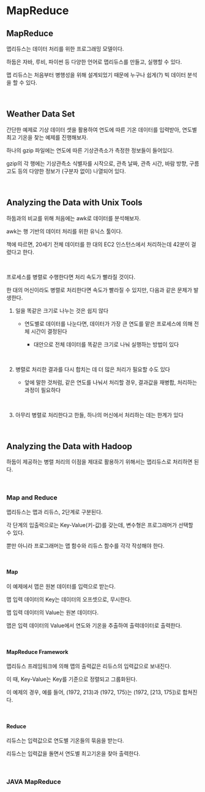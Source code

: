 # MapReduce

## MapReduce

맵리듀스는 데이터 처리를 위한 프로그래밍 모델이다.

하둡은 자바, 루비, 파이썬 등 다양한 언어로 맵리듀스를 만들고, 실행할 수 있다.

맵 리듀스는 처음부터 병행성을 위해 설계되었기 때문에 누구나 쉽게(?) 빅 데이터 분석을 할 수 있다.

<br>

## Weather Data Set

간단한 예제로 기상 데이터 셋을 활용하여 연도에 따른 기온 데이터를 입력받아, 연도별 최고 기온을 찾는 예제를 진행해보자.

하나의 gzip 파일에는 연도에 따른 기상관측소가 측정한 정보들이 들어있다.

gzip의 각 행에는 기상관측소 식별자를 시작으로, 관측 날짜, 관측 시간, 바람 방향, 구름 고도 등의 다양한 정보가 (구분자 없이) 나열되어 있다.

<br>

## Analyzing the Data with Unix Tools

하둡과의 비교를 위해 처음에는 awk로 데이터를 분석해보자.

awk는 행 기반의 데이터 처리를 위한 유닉스 툴이다.

책에 따르면, 20세기 전체 데이터를 한 대의 EC2 인스턴스에서 처리하는데 42분이 걸렸다고 한다.

<br>

프로세스를 병렬로 수행한다면 처리 속도가 빨라질 것이다.

한 대의 머신이라도 병렬로 처리한다면 속도가 빨라질 수 있지만, 다음과 같은 문제가 발생한다.

1. 일을 똑같은 크기로 나누는 것은 쉽지 않다

   - 연도별로 데이터를 나눈다면, 데이터가 가장 큰 연도를 맡은 프로세스에 의해 전체 시간이 결정된다

     - 대안으로 전체 데이터를 똑같은 크기로 나눠 실행하는 방법이 있다

<br>

2. 병렬로 처리한 결과를 다시 합치는 데 더 많은 처리가 필요할 수도 있다

   - 앞에 말한 것처럼, 같은 연도를 나눠서 처리할 경우, 결과값을 재병합, 처리하는 과정이 필요하다

<br>

3. 아무리 병렬로 처리한다고 한들, 하나의 머신에서 처리하는 데는 한계가 있다

<br>

## Analyzing the Data with Hadoop

하둡이 제공하는 병렬 처리의 이점을 제대로 활용하기 위해서는 맵리듀스로 처리하면 된다.

<br>

### Map and Reduce

맵리듀스는 맵과 리듀스, 2단계로 구분된다.

각 단계의 입출력으로는 Key-Value(키-값)를 갖는데, 변수형은 프로그래머가 선택할 수 있다.

뿐만 아니라 프로그래머는 맵 함수와 리듀스 함수를 각각 작성해야 한다.

<br>

#### Map

이 예제에서 맵은 원본 데이터를 입력으로 받는다.

맵 입력 데이터의 Key는 데이터의 오프셋으로, 무시한다.

맵 입력 데이터의 Value는 원본 데이터다.

맵은 입력 데이터의 Value에서 연도와 기온을 추출하여 출력데이터로 출력한다.

<br>

#### MapReduce Framework

맵리듀스 프레임워크에 의해 맵의 출력값은 리듀스의 입력값으로 보내진다.

이 때, Key-Value는 Key를 기준으로 정렬되고 그룹화된다.

이 예제의 경우, 예를 들어, (1972, 213)과 (1972, 175)는 (1972, [213, 175])로 합쳐진다.

<br>

#### Reduce

리듀스는 입력값으로 연도별 기온들의 묶음을 받는다.

리듀스는 입력값을 돌면서 연도별 최고기온을 찾아 출력한다.

<br>

### JAVA MapReduce
